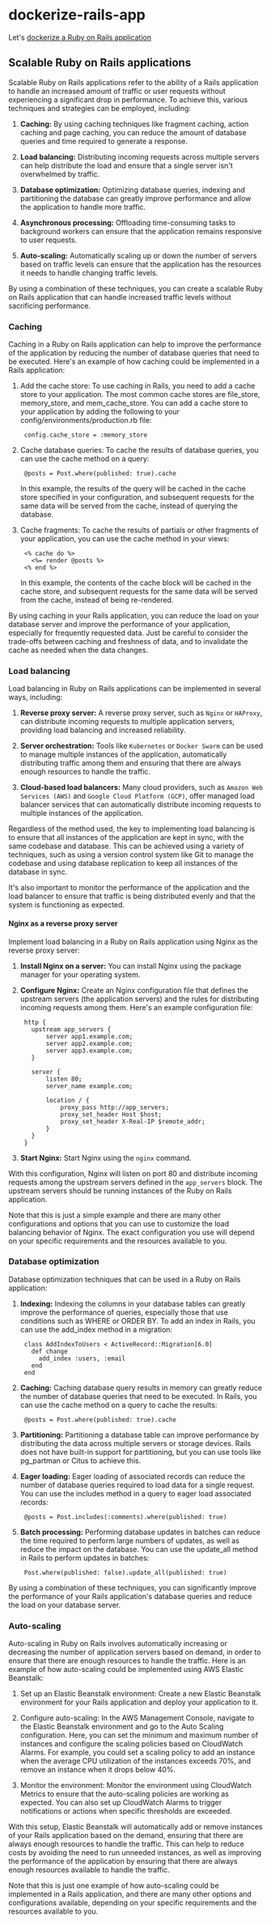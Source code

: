 # dockerize-rails-app
Let's [dockerize a Ruby on Rails application](https://semaphoreci.com/community/tutorials/dockerizing-a-ruby-on-rails-application#h-prerequisites)

## Scalable Ruby on Rails applications

Scalable Ruby on Rails applications refer to the ability of a Rails application to handle an increased amount of traffic or user requests without experiencing a significant drop in performance. To achieve this, various techniques and strategies can be employed, including:

  1. **Caching:** By using caching techniques like fragment caching, action caching and page caching, you can reduce the amount of database queries and time required to generate a response.

  2. **Load balancing:** Distributing incoming requests across multiple servers can help distribute the load and ensure that a single server isn't overwhelmed by traffic.

  3. **Database optimization:** Optimizing database queries, indexing and partitioning the database can greatly improve performance and allow the application to handle more traffic.

  4. **Asynchronous processing:** Offloading time-consuming tasks to background workers can ensure that the application remains responsive to user requests.

  5. **Auto-scaling:** Automatically scaling up or down the number of servers based on traffic levels can ensure that the application has the resources it needs to handle changing traffic levels.

By using a combination of these techniques, you can create a scalable Ruby on Rails application that can handle increased traffic levels without sacrificing performance.


### Caching


Caching in a Ruby on Rails application can help to improve the performance of the application by reducing the number of database queries that need to be executed. Here's an example of how caching could be implemented in a Rails application:

  1. Add the cache store: To use caching in Rails, you need to add a cache store to your application. The most common cache stores are file_store, memory_store, and mem_cache_store. You can add a cache store to your application by adding the following to your config/environments/production.rb file:

          config.cache_store = :memory_store

  2. Cache database queries: To cache the results of database queries, you can use the cache method on a query:

          @posts = Post.where(published: true).cache

      In this example, the results of the query will be cached in the cache store specified in your configuration, and subsequent requests for the same data will be served from the cache, instead of querying the database.

  3. Cache fragments: To cache the results of partials or other fragments of your application, you can use the cache method in your views:

          <% cache do %>
            <%= render @posts %>
          <% end %>

      In this example, the contents of the cache block will be cached in the cache store, and subsequent requests for the same data will be served from the cache, instead of being re-rendered.

By using caching in your Rails application, you can reduce the load on your database server and improve the performance of your application, especially for frequently requested data. Just be careful to consider the trade-offs between caching and freshness of data, and to invalidate the cache as needed when the data changes.


### Load balancing


Load balancing in Ruby on Rails applications can be implemented in several ways, including:

  1. **Reverse proxy server:** A reverse proxy server, such as `Nginx` or `HAProxy`, can distribute incoming requests to multiple application servers, providing load balancing and increased reliability.

  2. **Server orchestration:** Tools like `Kubernetes` or `Docker Swarm` can be used to manage multiple instances of the application, automatically distributing traffic among them and ensuring that there are always enough resources to handle the traffic.

  3. **Cloud-based load balancers:** Many cloud providers, such as `Amazon Web Services (AWS)` and `Google Cloud Platform (GCP)`, offer managed load balancer services that can automatically distribute incoming requests to multiple instances of the application.

Regardless of the method used, the key to implementing load balancing is to ensure that all instances of the application are kept in sync, with the same codebase and database. This can be achieved using a variety of techniques, such as using a version control system like Git to manage the codebase and using database replication to keep all instances of the database in sync.

It's also important to monitor the performance of the application and the load balancer to ensure that traffic is being distributed evenly and that the system is functioning as expected.


#### Nginx as a reverse proxy server

Implement load balancing in a Ruby on Rails application using Nginx as the reverse proxy server:

  1. **Install Nginx on a server:** You can install Nginx using the package manager for your operating system.

  2. **Configure Nginx:** Create an Nginx configuration file that defines the upstream servers (the application servers) and the rules for distributing incoming requests among them. Here's an example configuration file:

          http {
            upstream app_servers {
                server app1.example.com;
                server app2.example.com;
                server app3.example.com;
            }

            server {
                listen 80;
                server_name example.com;

                location / {
                    proxy_pass http://app_servers;
                    proxy_set_header Host $host;
                    proxy_set_header X-Real-IP $remote_addr;
                }
            }
          }

  3. **Start Nginx:** Start Nginx using the `nginx` command.

With this configuration, Nginx will listen on port 80 and distribute incoming requests among the upstream servers defined in the `app_servers` block. The upstream servers should be running instances of the Ruby on Rails application.

Note that this is just a simple example and there are many other configurations and options that you can use to customize the load balancing behavior of Nginx. The exact configuration you use will depend on your specific requirements and the resources available to you.


### Database optimization

Database optimization techniques that can be used in a Ruby on Rails application:

  1. **Indexing:** Indexing the columns in your database tables can greatly improve the performance of queries, especially those that use conditions such as WHERE or ORDER BY. To add an index in Rails, you can use the add_index method in a migration:

          class AddIndexToUsers < ActiveRecord::Migration[6.0]
            def change
              add_index :users, :email
            end
          end

  2. **Caching:** Caching database query results in memory can greatly reduce the number of database queries that need to be executed. In Rails, you can use the cache method on a query to cache the results:

          @posts = Post.where(published: true).cache

  3. **Partitioning:** Partitioning a database table can improve performance by distributing the data across multiple servers or storage devices. Rails does not have built-in support for partitioning, but you can use tools like pg_partman or Citus to achieve this.

  4. **Eager loading:** Eager loading of associated records can reduce the number of database queries required to load data for a single request. You can use the includes method in a query to eager load associated records:

          @posts = Post.includes(:comments).where(published: true)

  5. **Batch processing:** Performing database updates in batches can reduce the time required to perform large numbers of updates, as well as reduce the impact on the database. You can use the update_all method in Rails to perform updates in batches:

          Post.where(published: false).update_all(published: true)

By using a combination of these techniques, you can significantly improve the performance of your Rails application's database queries and reduce the load on your database server.


### Auto-scaling

Auto-scaling in Ruby on Rails involves automatically increasing or decreasing the number of application servers based on demand, in order to ensure that there are enough resources to handle the traffic. Here is an example of how auto-scaling could be implemented using AWS Elastic Beanstalk:

  1. Set up an Elastic Beanstalk environment: Create a new Elastic Beanstalk environment for your Rails application and deploy your application to it.

  2. Configure auto-scaling: In the AWS Management Console, navigate to the Elastic Beanstalk environment and go to the Auto Scaling configuration. Here, you can set the minimum and maximum number of instances and configure the scaling policies based on CloudWatch Alarms. For example, you could set a scaling policy to add an instance when the average CPU utilization of the instances exceeds 70%, and remove an instance when it drops below 40%.

  3. Monitor the environment: Monitor the environment using CloudWatch Metrics to ensure that the auto-scaling policies are working as expected. You can also set up CloudWatch Alarms to trigger notifications or actions when specific thresholds are exceeded.

With this setup, Elastic Beanstalk will automatically add or remove instances of your Rails application based on the demand, ensuring that there are always enough resources to handle the traffic. This can help to reduce costs by avoiding the need to run unneeded instances, as well as improving the performance of the application by ensuring that there are always enough resources available to handle the traffic.

Note that this is just one example of how auto-scaling could be implemented in a Rails application, and there are many other options and configurations available, depending on your specific requirements and the resources available to you.